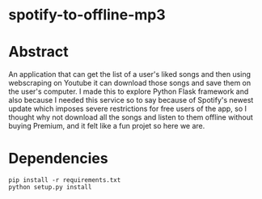 # spotify-to-offline-mp3

# Abstract
An application that can get the list of a user's liked songs and then using webscraping on Youtube it can download those songs and save them on the user's computer.
I made this to explore Python Flask framework and also because I needed this service so to say because of Spotify's newest update which imposes severe restrictions for free users of the app, so I thought why not download all the songs and listen to them offline without buying Premium, and it felt like a fun projet so here we are.

# Dependencies
```
pip install -r requirements.txt
python setup.py install
```
